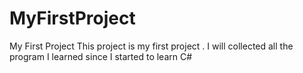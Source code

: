# MyFirstProject
My First Project
This project is my first project . I will collected all the program I learned since I started to learn C# 
